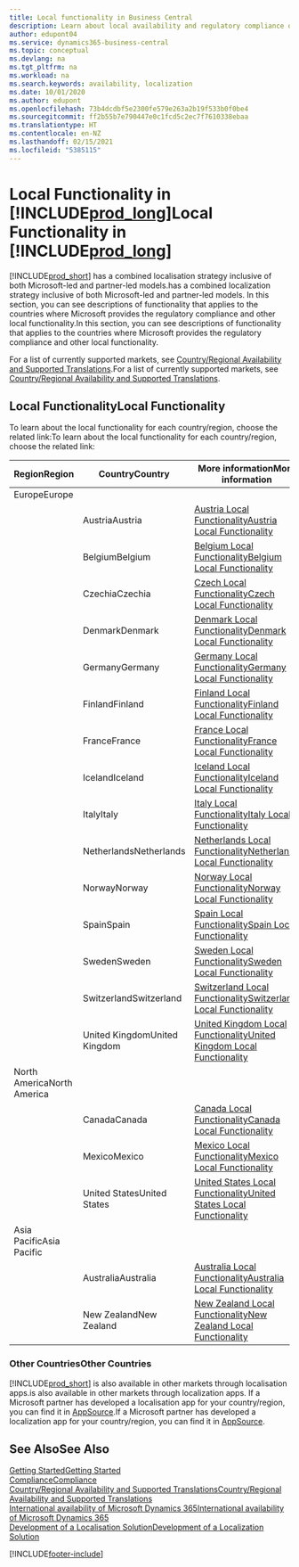 ```yaml
---
title: Local functionality in Business Central
description: Learn about local availability and regulatory compliance of Business Central for the countries where Microsoft provides the local functionality.
author: edupont04
ms.service: dynamics365-business-central
ms.topic: conceptual
ms.devlang: na
ms.tgt_pltfrm: na
ms.workload: na
ms.search.keywords: availability, localization
ms.date: 10/01/2020
ms.author: edupont
ms.openlocfilehash: 73b4dcdbf5e2300fe579e263a2b19f533b0f0be4
ms.sourcegitcommit: ff2b55b7e790447e0c1fcd5c2ec7f7610338ebaa
ms.translationtype: HT
ms.contentlocale: en-NZ
ms.lasthandoff: 02/15/2021
ms.locfileid: "5385115"
---
```

# <a name="local-functionality-in-prod_long"></a><span data-ttu-id="c0e32-103">Local Functionality in [!INCLUDE[prod_long](includes/prod_long.md)]</span><span class="sxs-lookup"><span data-stu-id="c0e32-103">Local Functionality in [!INCLUDE[prod_long](includes/prod_long.md)]</span></span>

[!INCLUDE[prod_short](includes/prod_short.md)] <span data-ttu-id="c0e32-104">has a combined localisation strategy inclusive of both Microsoft-led and partner-led models.</span><span class="sxs-lookup"><span data-stu-id="c0e32-104">has a combined localization strategy inclusive of both Microsoft-led and partner-led models.</span></span> <span data-ttu-id="c0e32-105">In this section, you can see descriptions of functionality that applies to the countries where Microsoft provides the regulatory compliance and other local functionality.</span><span class="sxs-lookup"><span data-stu-id="c0e32-105">In this section, you can see descriptions of functionality that applies to the countries where Microsoft provides the regulatory compliance and other local functionality.</span></span>  

<span data-ttu-id="c0e32-106">For a list of currently supported markets, see [Country/Regional Availability and Supported Translations](/dynamics365/business-central/dev-itpro/compliance/apptest-countries-and-translations?toc=/dynamics365/business-central/toc.json).</span><span class="sxs-lookup"><span data-stu-id="c0e32-106">For a list of currently supported markets, see [Country/Regional Availability and Supported Translations](/dynamics365/business-central/dev-itpro/compliance/apptest-countries-and-translations?toc=/dynamics365/business-central/toc.json).</span></span>  

## <a name="local-functionality"></a><span data-ttu-id="c0e32-107">Local Functionality</span><span class="sxs-lookup"><span data-stu-id="c0e32-107">Local Functionality</span></span>

<span data-ttu-id="c0e32-108">To learn about the local functionality for each country/region, choose the related link:</span><span class="sxs-lookup"><span data-stu-id="c0e32-108">To learn about the local functionality for each country/region, choose the related link:</span></span>

| <span data-ttu-id="c0e32-109">Region</span><span class="sxs-lookup"><span data-stu-id="c0e32-109">Region</span></span> | <span data-ttu-id="c0e32-110">Country</span><span class="sxs-lookup"><span data-stu-id="c0e32-110">Country</span></span> | <span data-ttu-id="c0e32-111">More information</span><span class="sxs-lookup"><span data-stu-id="c0e32-111">More information</span></span> |
| --- | --- |--- |
| <span data-ttu-id="c0e32-112">Europe</span><span class="sxs-lookup"><span data-stu-id="c0e32-112">Europe</span></span> |  | |
|        | <span data-ttu-id="c0e32-113">Austria</span><span class="sxs-lookup"><span data-stu-id="c0e32-113">Austria</span></span> | [<span data-ttu-id="c0e32-114">Austria Local Functionality</span><span class="sxs-lookup"><span data-stu-id="c0e32-114">Austria Local Functionality</span></span>](localfunctionality/austria/austria-local-functionality.md) |
|        | <span data-ttu-id="c0e32-115">Belgium</span><span class="sxs-lookup"><span data-stu-id="c0e32-115">Belgium</span></span> | [<span data-ttu-id="c0e32-116">Belgium Local Functionality</span><span class="sxs-lookup"><span data-stu-id="c0e32-116">Belgium Local Functionality</span></span>](localfunctionality/belgium/belgium-local-functionality.md) |
|        | <span data-ttu-id="c0e32-117">Czechia</span><span class="sxs-lookup"><span data-stu-id="c0e32-117">Czechia</span></span> | [<span data-ttu-id="c0e32-118">Czech Local Functionality</span><span class="sxs-lookup"><span data-stu-id="c0e32-118">Czech Local Functionality</span></span>](localfunctionality/czech/czech-local-functionality.md) |
|        | <span data-ttu-id="c0e32-119">Denmark</span><span class="sxs-lookup"><span data-stu-id="c0e32-119">Denmark</span></span> | [<span data-ttu-id="c0e32-120">Denmark Local Functionality</span><span class="sxs-lookup"><span data-stu-id="c0e32-120">Denmark Local Functionality</span></span>](localfunctionality/denmark/denmark-local-functionality.md) |
|        | <span data-ttu-id="c0e32-121">Germany</span><span class="sxs-lookup"><span data-stu-id="c0e32-121">Germany</span></span> | [<span data-ttu-id="c0e32-122">Germany Local Functionality</span><span class="sxs-lookup"><span data-stu-id="c0e32-122">Germany Local Functionality</span></span>](localfunctionality/germany/germany-local-functionality.md) |
|        | <span data-ttu-id="c0e32-123">Finland</span><span class="sxs-lookup"><span data-stu-id="c0e32-123">Finland</span></span> | [<span data-ttu-id="c0e32-124">Finland Local Functionality</span><span class="sxs-lookup"><span data-stu-id="c0e32-124">Finland Local Functionality</span></span>](localfunctionality/finland/finland-local-functionality.md) |
|        | <span data-ttu-id="c0e32-125">France</span><span class="sxs-lookup"><span data-stu-id="c0e32-125">France</span></span> | [<span data-ttu-id="c0e32-126">France Local Functionality</span><span class="sxs-lookup"><span data-stu-id="c0e32-126">France Local Functionality</span></span>](localfunctionality/france/france-local-functionality.md) |
|        | <span data-ttu-id="c0e32-127">Iceland</span><span class="sxs-lookup"><span data-stu-id="c0e32-127">Iceland</span></span> | [<span data-ttu-id="c0e32-128">Iceland Local Functionality</span><span class="sxs-lookup"><span data-stu-id="c0e32-128">Iceland Local Functionality</span></span>](localfunctionality/iceland/iceland-local-functionality.md) |
|        | <span data-ttu-id="c0e32-129">Italy</span><span class="sxs-lookup"><span data-stu-id="c0e32-129">Italy</span></span> | [<span data-ttu-id="c0e32-130">Italy Local Functionality</span><span class="sxs-lookup"><span data-stu-id="c0e32-130">Italy Local Functionality</span></span>](localfunctionality/italy/italy-local-functionality.md) |
|        | <span data-ttu-id="c0e32-131">Netherlands</span><span class="sxs-lookup"><span data-stu-id="c0e32-131">Netherlands</span></span> | [<span data-ttu-id="c0e32-132">Netherlands Local Functionality</span><span class="sxs-lookup"><span data-stu-id="c0e32-132">Netherlands Local Functionality</span></span>](localfunctionality/netherlands/netherlands-local-functionality.md) |
|        | <span data-ttu-id="c0e32-133">Norway</span><span class="sxs-lookup"><span data-stu-id="c0e32-133">Norway</span></span> | [<span data-ttu-id="c0e32-134">Norway Local Functionality</span><span class="sxs-lookup"><span data-stu-id="c0e32-134">Norway Local Functionality</span></span>](localfunctionality/norway/norway-local-functionality.md) |
|        | <span data-ttu-id="c0e32-135">Spain</span><span class="sxs-lookup"><span data-stu-id="c0e32-135">Spain</span></span> | [<span data-ttu-id="c0e32-136">Spain Local Functionality</span><span class="sxs-lookup"><span data-stu-id="c0e32-136">Spain Local Functionality</span></span>](localfunctionality/spain/spain-local-functionality.md) |
|        | <span data-ttu-id="c0e32-137">Sweden</span><span class="sxs-lookup"><span data-stu-id="c0e32-137">Sweden</span></span> | [<span data-ttu-id="c0e32-138">Sweden Local Functionality</span><span class="sxs-lookup"><span data-stu-id="c0e32-138">Sweden Local Functionality</span></span>](localfunctionality/sweden/sweden-local-functionality.md) |
|        | <span data-ttu-id="c0e32-139">Switzerland</span><span class="sxs-lookup"><span data-stu-id="c0e32-139">Switzerland</span></span> | [<span data-ttu-id="c0e32-140">Switzerland Local Functionality</span><span class="sxs-lookup"><span data-stu-id="c0e32-140">Switzerland Local Functionality</span></span>](localfunctionality/switzerland/switzerland-local-functionality.md) |
|        | <span data-ttu-id="c0e32-141">United Kingdom</span><span class="sxs-lookup"><span data-stu-id="c0e32-141">United Kingdom</span></span> | [<span data-ttu-id="c0e32-142">United Kingdom Local Functionality</span><span class="sxs-lookup"><span data-stu-id="c0e32-142">United Kingdom Local Functionality</span></span>](localfunctionality/unitedkingdom/united-kingdom-local-functionality.md) |
| <span data-ttu-id="c0e32-143">North America</span><span class="sxs-lookup"><span data-stu-id="c0e32-143">North America</span></span> |       |  |
|        | <span data-ttu-id="c0e32-144">Canada</span><span class="sxs-lookup"><span data-stu-id="c0e32-144">Canada</span></span>|[<span data-ttu-id="c0e32-145">Canada Local Functionality</span><span class="sxs-lookup"><span data-stu-id="c0e32-145">Canada Local Functionality</span></span>](localfunctionality/canada/canada-local-functionality.md) |
|        | <span data-ttu-id="c0e32-146">Mexico</span><span class="sxs-lookup"><span data-stu-id="c0e32-146">Mexico</span></span> | [<span data-ttu-id="c0e32-147">Mexico Local Functionality</span><span class="sxs-lookup"><span data-stu-id="c0e32-147">Mexico Local Functionality</span></span>](localfunctionality/mexico/mexico-local-functionality.md) |
|        | <span data-ttu-id="c0e32-148">United States</span><span class="sxs-lookup"><span data-stu-id="c0e32-148">United States</span></span>|[<span data-ttu-id="c0e32-149">United States Local Functionality</span><span class="sxs-lookup"><span data-stu-id="c0e32-149">United States Local Functionality</span></span>](localfunctionality/unitedstates/united-states-local-functionality.md) |
| <span data-ttu-id="c0e32-150">Asia Pacific</span><span class="sxs-lookup"><span data-stu-id="c0e32-150">Asia Pacific</span></span> |       |  |
|        | <span data-ttu-id="c0e32-151">Australia</span><span class="sxs-lookup"><span data-stu-id="c0e32-151">Australia</span></span> | [<span data-ttu-id="c0e32-152">Australia Local Functionality</span><span class="sxs-lookup"><span data-stu-id="c0e32-152">Australia Local Functionality</span></span>](localfunctionality/australia/australia-local-functionality.md) |
|        | <span data-ttu-id="c0e32-153">New Zealand</span><span class="sxs-lookup"><span data-stu-id="c0e32-153">New Zealand</span></span> | [<span data-ttu-id="c0e32-154">New Zealand Local Functionality</span><span class="sxs-lookup"><span data-stu-id="c0e32-154">New Zealand Local Functionality</span></span>](localfunctionality/newzealand/new-zealand-local-functionality.md) |

### <a name="other-countries"></a><span data-ttu-id="c0e32-155">Other Countries</span><span class="sxs-lookup"><span data-stu-id="c0e32-155">Other Countries</span></span>

[!INCLUDE[prod_short](includes/prod_short.md)] <span data-ttu-id="c0e32-156">is also available in other markets through localisation apps.</span><span class="sxs-lookup"><span data-stu-id="c0e32-156">is also available in other markets through localization apps.</span></span> <span data-ttu-id="c0e32-157">If a Microsoft partner has developed a localisation app for your country/region, you can find it in [AppSource](https://go.microsoft.com/fwlink/?linkid=2081646).</span><span class="sxs-lookup"><span data-stu-id="c0e32-157">If a Microsoft partner has developed a localization app for your country/region, you can find it in [AppSource](https://go.microsoft.com/fwlink/?linkid=2081646).</span></span>

## <a name="see-also"></a><span data-ttu-id="c0e32-158">See Also</span><span class="sxs-lookup"><span data-stu-id="c0e32-158">See Also</span></span>

[<span data-ttu-id="c0e32-159">Getting Started</span><span class="sxs-lookup"><span data-stu-id="c0e32-159">Getting Started</span></span>](product-get-started.md)  
[<span data-ttu-id="c0e32-160">Compliance</span><span class="sxs-lookup"><span data-stu-id="c0e32-160">Compliance</span></span>](compliance/compliance-overview.md)  
[<span data-ttu-id="c0e32-161">Country/Regional Availability and Supported Translations</span><span class="sxs-lookup"><span data-stu-id="c0e32-161">Country/Regional Availability and Supported Translations</span></span>](/dynamics365/business-central/dev-itpro/compliance/apptest-countries-and-translations?toc=/dynamics365/business-central/toc.json)  
[<span data-ttu-id="c0e32-162">International availability of Microsoft Dynamics 365</span><span class="sxs-lookup"><span data-stu-id="c0e32-162">International availability of Microsoft Dynamics 365</span></span>](/dynamics365/get-started/availability)  
[<span data-ttu-id="c0e32-163">Development of a Localisation Solution</span><span class="sxs-lookup"><span data-stu-id="c0e32-163">Development of a Localization Solution</span></span>](/dynamics365/business-central/dev-itpro/developer/readiness/readiness-develop-localization)  


[!INCLUDE[footer-include](includes/footer-banner.md)]